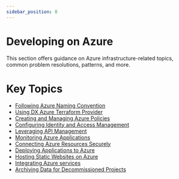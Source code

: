 ```yaml
---
sidebar_position: 8
---
```


# Developing on Azure

This section offers guidance on Azure infrastructure-related topics, common
problem resolutions, patterns, and more.

# Key Topics

- [Following Azure Naming Convention](./azure-naming-convention.md)
- [Using DX Azure Terraform Provider](./using-azure-registry-provider.md)
- [Creating and Managing Azure Policies](./policies/)
- [Configuring Identity and Access Management](./iam/)
- [Leveraging API Management](./apim/)
- [Monitoring Azure Applications](./monitoring/)
- [Connecting Azure Resources Securely](./networking/)
- [Deploying Applications to Azure](./application-deployment/)
- [Hosting Static Websites on Azure](./static-websites/)
- [Integrating Azure services](./integrating-services/)
- [Archiving Data for Decommissioned Projects](./archive-data.md)
